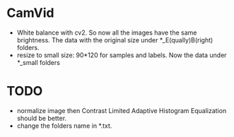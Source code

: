 # CamVid

* White balance with cv2. So now all the images have the same brightness. The data with the original
size under *_E(qually)B(right) folders.
* resize to small size: 90*120 for samples and labels. Now the data under *_small folders

# TODO

* normalize image then Contrast Limited Adaptive Histogram Equalization should be better.
* change the folders name in *.txt.
